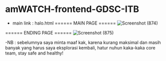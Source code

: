 # amWATCH-frontend-GDSC-ITB 

- main link : halo.html
====== MAIN PAGE ======
![Screenshot (874)](https://user-images.githubusercontent.com/91824729/139449127-e36a13b7-1faf-4aa7-a6ae-0b11bae028da.png) 

====== ENDING PAGE ======
![Screenshot (875)](https://user-images.githubusercontent.com/91824729/139449458-aa96583c-3d3b-4b9a-b510-da5d929b4a78.png)

-NB :
sebelumnya saya minta maaf kak, karena kurang maksimal dan masih banyak yang harus saya eksplorasi kembali, hatur nuhun kaka-kaka core team, stay safe and healthy! 
